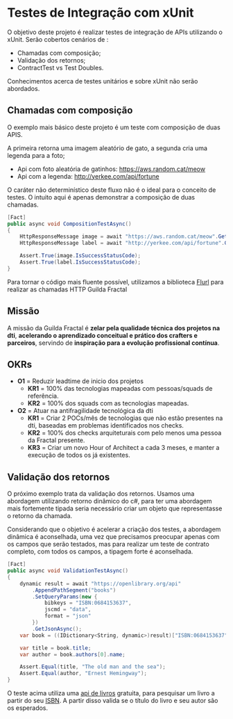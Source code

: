 # Testes de Integração com xUnit

O objetivo deste projeto é realizar testes de integração de APIs utilizando o xUnit.
Serão cobertos cenários de :
* Chamadas com composição;
* Validação dos retornos;
* ContractTest vs Test Doubles.

Conhecimentos acerca de testes unitários e sobre xUnit não serão abordados.

## Chamadas com composição

O exemplo mais básico deste projeto é um teste com composição de duas APIS.

A primeira retorna uma imagem aleatório de gato, a segunda cria uma legenda para a foto;

* Api com foto aleatória de gatinhos: https://aws.random.cat/meow
* Api com a legenda: http://yerkee.com/api/fortune

O caráter não determinístico deste fluxo não é o ideal para o conceito de testes. O intuito aqui é apenas demonstrar a composição de duas chamadas.

``` c#
[Fact]
public async void CompositionTestAsync()
{
    HttpResponseMessage image = await "https://aws.random.cat/meow".GetAsync();
    HttpResponseMessage label = await "http://yerkee.com/api/fortune".GetAsync();

    Assert.True(image.IsSuccessStatusCode);
    Assert.True(label.IsSuccessStatusCode);
}
```

Para tornar o código mais fluente possível, utilizamos a biblioteca [Flurl](https://flurl.dev/) para realizar as chamadas HTTP
 Guilda Fractal

## Missão

A missão da Guilda Fractal é **zelar pela qualidade técnica dos projetos na dti**, **acelerando o aprendizado conceitual e prático dos crafters e parceiros**, servindo de **inspiração para a evolução profissional contínua**.

## OKRs

- **O1** = Reduzir leadtime de inicio dos projetos
  - **KR1** = 100% das tecnologias mapeadas com pessoas/squads de referência.
  - **KR2** = 100% dos squads com as tecnologias mapeadas.
- **O2** = Atuar na antifragilidade tecnológica da dti
  - **KR1** = Criar 2 POCs/mês de tecnologias que não estão presentes na dti, baseadas em problemas identificados nos checks.
  - **KR2** = 100% dos checks arquiteturais com pelo menos uma pessoa da Fractal presente.
  - **KR3** = Criar um novo Hour of Architect a cada 3 meses, e manter a execução de todos os já existentes.
## Validação dos retornos

O próximo exemplo trata da validação dos retornos. Usamos uma abordagem utilizando retorno dinâmico do c#, para ter uma abordagem mais fortemente tipada seria necessário criar um objeto que representasse o retorno da chamada. 

Considerando que o objetivo é acelerar a criação dos testes, a abordagem dinâmica é aconselhada, uma vez que precisamos preocupar apenas com os campos que serão testados, mas para realizar um teste de contrato completo, com todos os campos, a tipagem forte é aconselhada. 

``` c#
[Fact]
public async void ValidationTestAsync()
{
    dynamic result = await "https://openlibrary.org/api"
        .AppendPathSegment("books")
        .SetQueryParams(new { 
            bibkeys = "ISBN:0684153637", 
            jscmd = "data",
            format = "json"
        })
        .GetJsonAsync();
    var book = ((IDictionary<String, dynamic>)result)["ISBN:0684153637"];

    var title = book.title;
    var author = book.authors[0].name;

    Assert.Equal(title, "The old man and the sea");
    Assert.Equal(author, "Ernest Hemingway");
}
```

O teste acima utiliza uma [api de livros](https://openlibrary.org/) gratuita, para pesquisar um livro a partir do seu [ISBN](https://pt.wikipedia.org/wiki/International_Standard_Book_Number). A partir disso valida se o título do livro e seu autor são os esperados.